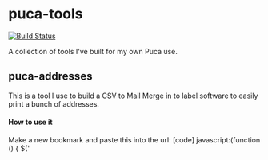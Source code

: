 # puca-tools
[![Build Status](https://travis-ci.org/icbat/puca-tools.svg?branch=master)](https://travis-ci.org/icbat/puca-tools)

A collection of tools I've built for my own Puca use.

## puca-addresses

This is a tool I use to build a CSV to Mail Merge in to label software to easily print a bunch of addresses.

#### How to use it

Make a new bookmark and paste this into the url:
[code]
javascript:(function () { $('<script>').attr('src', 'https://icbat.github.io/puca-tools/puca-addresses.js?'+(new Date()).getTime()).appendTo('head'); })();
[/code]

When you are on the sending page, click the bookmark.

## puca-stats

This will ideally be a way to export historical data from pucatrade for visualization somewhere else.
